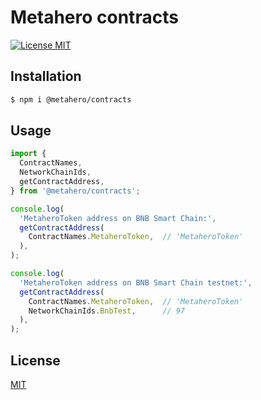 # Metahero contracts

[![License MIT][license-image]][license-url]

## Installation

```bash
$ npm i @metahero/contracts
```

## Usage

```typescript
import { 
  ContractNames, 
  NetworkChainIds, 
  getContractAddress, 
} from '@metahero/contracts';

console.log(
  'MetaheroToken address on BNB Smart Chain:',
  getContractAddress(
    ContractNames.MetaheroToken,  // 'MetaheroToken'
  ),
);

console.log(
  'MetaheroToken address on BNB Smart Chain testnet:',
  getContractAddress(
    ContractNames.MetaheroToken,  // 'MetaheroToken'
    NetworkChainIds.BnbTest,      // 97
  ),
);
```

## License

[MIT][license-url]

[license-image]: https://img.shields.io/badge/License-MIT-yellow.svg
[license-url]: https://github.com/metahero-io/metahero-contracts/blob/master/LICENSE
